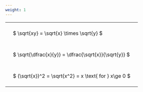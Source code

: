 ```yaml
---
weight: 1
---
```


<style type="text/css">
#T_95d2d th.col_heading {
  text-align: left;
  font-size: 1em;
}
#T_95d2d td {
  text-align: left;
  font-size: 1em;
  padding: 1.5em;
}
</style>
<table id="T_95d2d">
  <thead>
  </thead>
  <tbody>
    <tr>
      <td id="T_95d2d_row0_col0" class="data row0 col0" >$ \sqrt{xy} = \sqrt{x} \times \sqrt{y} $</td>
    </tr>
    <tr>
      <td id="T_95d2d_row1_col0" class="data row1 col0" >$ \sqrt{\dfrac{x}{y}} = \dfrac{\sqrt{x}}{\sqrt{y}} $</td>
    </tr>
    <tr>
      <td id="T_95d2d_row2_col0" class="data row2 col0" >$ (\sqrt{x})^2 = \sqrt{x^2} = x \text{ for } x\ge 0 $</td>
    </tr>
  </tbody>
</table>

